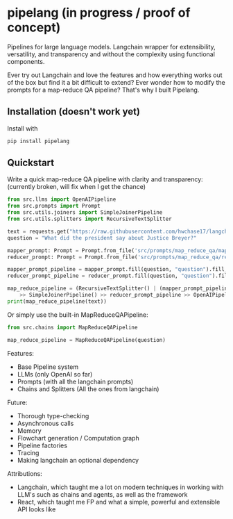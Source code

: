 # pipelang (in progress / proof of concept)
Pipelines for large language models. Langchain wrapper for extensibility, versatility, and transparency and without the complexity using functional components.

Ever try out Langchain and love the features and how everything works out of the box but find it a bit difficult to extend? Ever wonder how to modify the prompts for a map-reduce QA pipeline? That's why I built Pipelang.

## Installation (doesn't work yet)

Install with 
```python
pip install pipelang
```

## Quickstart 

Write a quick map-reduce QA pipeline with clarity and transparency: (currently broken, will fix when I get the chance)

```python
from src.llms import OpenAIPipeline
from src.prompts import Prompt
from src.utils.joiners import SimpleJoinerPipeline
from src.utils.splitters import RecursiveTextSplitter

text = requests.get("https://raw.githubusercontent.com/hwchase17/langchain/master/docs/modules/state_of_the_union.txt").text
question = "What did the president say about Justice Breyer?"

mapper_prompt: Prompt = Prompt.from_file('src/prompts/map_reduce_qa/map_langchain.txt')
reducer_prompt: Prompt = Prompt.from_file('src/prompts/map_reduce_qa/reduce_langchain.txt')

mapper_prompt_pipeline = mapper_prompt.fill(question, "question").fill_pipeline("context")
reducer_prompt_pipeline = reducer_prompt.fill(question, "question").fill_pipeline("summaries")

map_reduce_pipeline = (RecursiveTextSplitter() | (mapper_prompt_pipeline >> OpenAIPipeline())) \
    >> SimpleJoinerPipeline() >> reducer_prompt_pipeline >> OpenAIPipeline()
print(map_reduce_pipeline(text))
```

Or simply use the built-in MapReduceQAPipeline:

```python
from src.chains import MapReduceQAPipeline

map_reduce_pipeline = MapReduceQAPipeline(question)
```

Features:
* Base Pipeline system
* LLMs (only OpenAI so far)
* Prompts (with all the langchain prompts)
* Chains and Splitters (All the ones from langchain)

Future:
* Thorough type-checking
* Asynchronous calls
* Memory
* Flowchart generation / Computation graph
* Pipeline factories
* Tracing
* Making langchain an optional dependency

Attributions:
* Langchain, which taught me a lot on modern techniques in working with LLM's such as chains and agents, as well as the framework
* React, which taught me FP and what a simple, powerful and extensible API looks like
